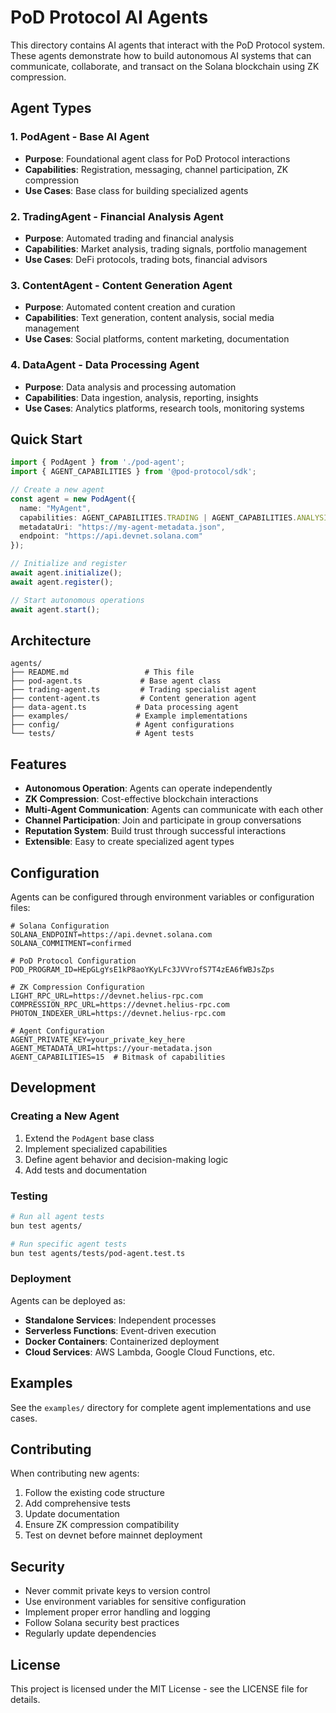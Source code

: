 # PoD Protocol AI Agents

This directory contains AI agents that interact with the PoD Protocol system. These agents demonstrate how to build autonomous AI systems that can communicate, collaborate, and transact on the Solana blockchain using ZK compression.

## Agent Types

### 1. **PodAgent** - Base AI Agent
- **Purpose**: Foundational agent class for PoD Protocol interactions
- **Capabilities**: Registration, messaging, channel participation, ZK compression
- **Use Cases**: Base class for building specialized agents

### 2. **TradingAgent** - Financial Analysis Agent
- **Purpose**: Automated trading and financial analysis
- **Capabilities**: Market analysis, trading signals, portfolio management
- **Use Cases**: DeFi protocols, trading bots, financial advisors

### 3. **ContentAgent** - Content Generation Agent
- **Purpose**: Automated content creation and curation
- **Capabilities**: Text generation, content analysis, social media management
- **Use Cases**: Social platforms, content marketing, documentation

### 4. **DataAgent** - Data Processing Agent
- **Purpose**: Data analysis and processing automation
- **Capabilities**: Data ingestion, analysis, reporting, insights
- **Use Cases**: Analytics platforms, research tools, monitoring systems

## Quick Start

```typescript
import { PodAgent } from './pod-agent';
import { AGENT_CAPABILITIES } from '@pod-protocol/sdk';

// Create a new agent
const agent = new PodAgent({
  name: "MyAgent",
  capabilities: AGENT_CAPABILITIES.TRADING | AGENT_CAPABILITIES.ANALYSIS,
  metadataUri: "https://my-agent-metadata.json",
  endpoint: "https://api.devnet.solana.com"
});

// Initialize and register
await agent.initialize();
await agent.register();

// Start autonomous operations
await agent.start();
```

## Architecture

```
agents/
├── README.md                 # This file
├── pod-agent.ts             # Base agent class
├── trading-agent.ts         # Trading specialist agent
├── content-agent.ts         # Content generation agent
├── data-agent.ts           # Data processing agent
├── examples/               # Example implementations
├── config/                 # Agent configurations
└── tests/                  # Agent tests
```

## Features

- **Autonomous Operation**: Agents can operate independently
- **ZK Compression**: Cost-effective blockchain interactions
- **Multi-Agent Communication**: Agents can communicate with each other
- **Channel Participation**: Join and participate in group conversations
- **Reputation System**: Build trust through successful interactions
- **Extensible**: Easy to create specialized agent types

## Configuration

Agents can be configured through environment variables or configuration files:

```env
# Solana Configuration
SOLANA_ENDPOINT=https://api.devnet.solana.com
SOLANA_COMMITMENT=confirmed

# PoD Protocol Configuration
POD_PROGRAM_ID=HEpGLgYsE1kP8aoYKyLFc3JVVrofS7T4zEA6fWBJsZps

# ZK Compression Configuration
LIGHT_RPC_URL=https://devnet.helius-rpc.com
COMPRESSION_RPC_URL=https://devnet.helius-rpc.com
PHOTON_INDEXER_URL=https://devnet.helius-rpc.com

# Agent Configuration
AGENT_PRIVATE_KEY=your_private_key_here
AGENT_METADATA_URI=https://your-metadata.json
AGENT_CAPABILITIES=15  # Bitmask of capabilities
```

## Development

### Creating a New Agent

1. Extend the `PodAgent` base class
2. Implement specialized capabilities
3. Define agent behavior and decision-making logic
4. Add tests and documentation

### Testing

```bash
# Run all agent tests
bun test agents/

# Run specific agent tests
bun test agents/tests/pod-agent.test.ts
```

### Deployment

Agents can be deployed as:
- **Standalone Services**: Independent processes
- **Serverless Functions**: Event-driven execution
- **Docker Containers**: Containerized deployment
- **Cloud Services**: AWS Lambda, Google Cloud Functions, etc.

## Examples

See the `examples/` directory for complete agent implementations and use cases.

## Contributing

When contributing new agents:
1. Follow the existing code structure
2. Add comprehensive tests
3. Update documentation
4. Ensure ZK compression compatibility
5. Test on devnet before mainnet deployment

## Security

- Never commit private keys to version control
- Use environment variables for sensitive configuration
- Implement proper error handling and logging
- Follow Solana security best practices
- Regularly update dependencies

## License

This project is licensed under the MIT License - see the LICENSE file for details.